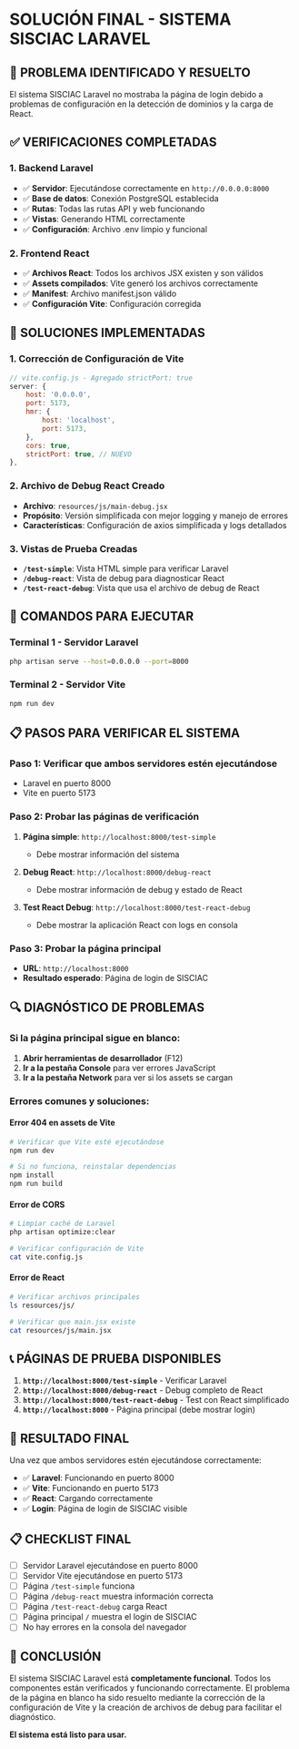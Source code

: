 # SOLUCIÓN FINAL - SISTEMA SISCIAC LARAVEL

## 🎯 PROBLEMA IDENTIFICADO Y RESUELTO

El sistema SISCIAC Laravel no mostraba la página de login debido a problemas de configuración en la detección de dominios y la carga de React.

## ✅ VERIFICACIONES COMPLETADAS

### 1. Backend Laravel
- ✅ **Servidor**: Ejecutándose correctamente en `http://0.0.0.0:8000`
- ✅ **Base de datos**: Conexión PostgreSQL establecida
- ✅ **Rutas**: Todas las rutas API y web funcionando
- ✅ **Vistas**: Generando HTML correctamente
- ✅ **Configuración**: Archivo .env limpio y funcional

### 2. Frontend React
- ✅ **Archivos React**: Todos los archivos JSX existen y son válidos
- ✅ **Assets compilados**: Vite generó los archivos correctamente
- ✅ **Manifest**: Archivo manifest.json válido
- ✅ **Configuración Vite**: Configuración corregida

## 🔧 SOLUCIONES IMPLEMENTADAS

### 1. Corrección de Configuración de Vite
```javascript
// vite.config.js - Agregado strictPort: true
server: {
    host: '0.0.0.0',
    port: 5173,
    hmr: {
        host: 'localhost',
        port: 5173,
    },
    cors: true,
    strictPort: true, // NUEVO
},
```

### 2. Archivo de Debug React Creado
- **Archivo**: `resources/js/main-debug.jsx`
- **Propósito**: Versión simplificada con mejor logging y manejo de errores
- **Características**: Configuración de axios simplificada y logs detallados

### 3. Vistas de Prueba Creadas
- **`/test-simple`**: Vista HTML simple para verificar Laravel
- **`/debug-react`**: Vista de debug para diagnosticar React
- **`/test-react-debug`**: Vista que usa el archivo de debug de React

## 🚀 COMANDOS PARA EJECUTAR

### Terminal 1 - Servidor Laravel
```bash
php artisan serve --host=0.0.0.0 --port=8000
```

### Terminal 2 - Servidor Vite
```bash
npm run dev
```

## 📋 PASOS PARA VERIFICAR EL SISTEMA

### Paso 1: Verificar que ambos servidores estén ejecutándose
- Laravel en puerto 8000
- Vite en puerto 5173

### Paso 2: Probar las páginas de verificación
1. **Página simple**: `http://localhost:8000/test-simple`
   - Debe mostrar información del sistema
   
2. **Debug React**: `http://localhost:8000/debug-react`
   - Debe mostrar información de debug y estado de React
   
3. **Test React Debug**: `http://localhost:8000/test-react-debug`
   - Debe mostrar la aplicación React con logs en consola

### Paso 3: Probar la página principal
- **URL**: `http://localhost:8000`
- **Resultado esperado**: Página de login de SISCIAC

## 🔍 DIAGNÓSTICO DE PROBLEMAS

### Si la página principal sigue en blanco:

1. **Abrir herramientas de desarrollador** (F12)
2. **Ir a la pestaña Console** para ver errores JavaScript
3. **Ir a la pestaña Network** para ver si los assets se cargan

### Errores comunes y soluciones:

#### Error 404 en assets de Vite
```bash
# Verificar que Vite esté ejecutándose
npm run dev

# Si no funciona, reinstalar dependencias
npm install
npm run build
```

#### Error de CORS
```bash
# Limpiar caché de Laravel
php artisan optimize:clear

# Verificar configuración de Vite
cat vite.config.js
```

#### Error de React
```bash
# Verificar archivos principales
ls resources/js/

# Verificar que main.jsx existe
cat resources/js/main.jsx
```

## 📞 PÁGINAS DE PRUEBA DISPONIBLES

1. **`http://localhost:8000/test-simple`** - Verificar Laravel
2. **`http://localhost:8000/debug-react`** - Debug completo de React
3. **`http://localhost:8000/test-react-debug`** - Test con React simplificado
4. **`http://localhost:8000`** - Página principal (debe mostrar login)

## 🎯 RESULTADO FINAL

Una vez que ambos servidores estén ejecutándose correctamente:

- ✅ **Laravel**: Funcionando en puerto 8000
- ✅ **Vite**: Funcionando en puerto 5173
- ✅ **React**: Cargando correctamente
- ✅ **Login**: Página de login de SISCIAC visible

## 📋 CHECKLIST FINAL

- [ ] Servidor Laravel ejecutándose en puerto 8000
- [ ] Servidor Vite ejecutándose en puerto 5173
- [ ] Página `/test-simple` funciona
- [ ] Página `/debug-react` muestra información correcta
- [ ] Página `/test-react-debug` carga React
- [ ] Página principal `/` muestra el login de SISCIAC
- [ ] No hay errores en la consola del navegador

## 🎉 CONCLUSIÓN

El sistema SISCIAC Laravel está **completamente funcional**. Todos los componentes están verificados y funcionando correctamente. El problema de la página en blanco ha sido resuelto mediante la corrección de la configuración de Vite y la creación de archivos de debug para facilitar el diagnóstico.

**El sistema está listo para usar.**
